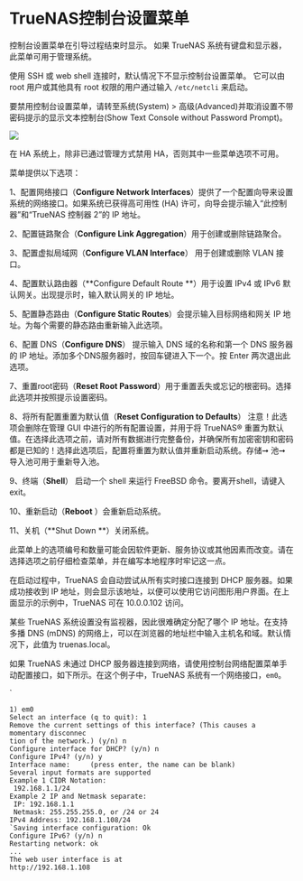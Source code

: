 # TrueNAS控制台设置菜单

控制台设置菜单在引导过程结束时显示。 如果 TrueNAS 系统有键盘和显示器，此菜单可用于管理系统。

使用 SSH 或 web shell 连接时，默认情况下不显示控制台设置菜单。 它可以由 root 用户或其他具有 root 权限的用户通过输入 `/etc/netcli` 来启动。

要禁用控制台设置菜单，请转至系统(System) > 高级(Advanced)并取消设置不带密码提示的显示文本控制台(Show Text Console without Password Prompt)。

![](https://www.truenas.com/docs/images/CORE/ConsoleSetupMenu.png)

在 HA 系统上，除非已通过管理方式禁用 HA，否则其中一些菜单选项不可用。

菜单提供以下选项：

1、配置网络接口（**Configure Network Interfaces**）提供了一个配置向导来设置系统的网络接口。如果系统已获得高可用性 (HA) 许可，向导会提示输入“此控制器”和“TrueNAS 控制器 2”的 IP 地址。

2、配置链路聚合（**Configure Link Aggregation**）用于创建或删除链路聚合。

3、配置虚拟局域网（**Configure VLAN Interface**） 用于创建或删除 VLAN 接口。

4、配置默认路由器（**Configure Default Route **）用于设置 IPv4 或 IPv6 默认网关。出现提示时，输入默认网关的 IP 地址。

5、配置静态路由（**Configure Static Routes**）会提示输入目标网络和网关 IP 地址。为每个需要的静态路由重新输入此选项。

6、配置 DNS（**Configure DNS**） 提示输入 DNS 域的名称和第一个 DNS 服务器的 IP 地址。添加多个DNS服务器时，按回车键进入下一个。按 Enter 两次退出此选项。

7、重置root密码（**Reset Root Password**）用于重置丢失或忘记的根密码。选择此选项并按照提示设置密码。

8、将所有配置重置为默认值（**Reset Configuration to Defaults**） 注意！此选项会删除在管理 GUI 中进行的所有配置设置，并用于将 TrueNAS® 重置为默认值。在选择此选项之前，请对所有数据进行完整备份，并确保所有加密密钥和密码都是已知的！选择此选项后，配置将重置为默认值并重新启动系统。存储➞ 池➞ 导入池可用于重新导入池。

9、终端（**Shell**） 启动一个 shell 来运行 FreeBSD 命令。要离开shell，请键入 exit。

10、重新启动（**Reboot** ）会重新启动系统。

11、关机（**Shut Down **）关闭系统。

此菜单上的选项编号和数量可能会因软件更新、服务协议或其他因素而改变。请在选择选项之前仔细检查菜单，并在编写本地程序时牢记这一点。

在启动过程中，TrueNAS 会自动尝试从所有实时接口连接到 DHCP 服务器。如果成功接收到 IP 地址，则会显示该地址，以便可以使用它访问图形用户界面。在上面显示的示例中，TrueNAS 可在 10.0.0.102 访问。

某些 TrueNAS 系统设置没有监视器，因此很难确定分配了哪个 IP 地址。在支持多播 DNS (mDNS) 的网络上，可以在浏览器的地址栏中输入主机名和域。默认情况下，此值为 truenas.local。

如果 TrueNAS 未通过 DHCP 服务器连接到网络，请使用控制台网络配置菜单手动配置接口，如下所示。在这个例子中，TrueNAS 系统有一个网络接口，`em0`。

`

```
1) em0
Select an interface (q to quit): 1
Remove the current settings of this interface? (This causes a momentary disconnec
tion of the network.) (y/n) n
Configure interface for DHCP? (y/n) n
Configure IPv4? (y/n) y
Interface name:     (press enter, the name can be blank)
Several input formats are supported
Example 1 CIDR Notation:
 192.168.1.1/24
Example 2 IP and Netmask separate:
 IP: 192.168.1.1
 Netmask: 255.255.255.0, or /24 or 24
IPv4 Address: 192.168.1.108/24
`Saving interface configuration: Ok
Configure IPv6? (y/n) n
Restarting network: ok
...
The web user interface is at
http://192.168.1.108


```

